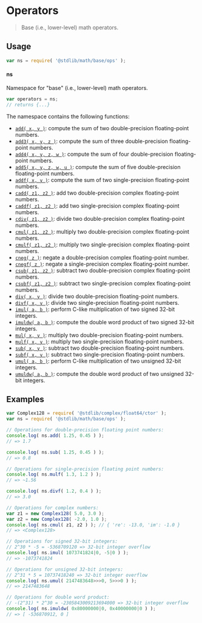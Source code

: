 <!--

@license Apache-2.0

Copyright (c) 2021 The Stdlib Authors.

Licensed under the Apache License, Version 2.0 (the "License");
you may not use this file except in compliance with the License.
You may obtain a copy of the License at

   http://www.apache.org/licenses/LICENSE-2.0

Unless required by applicable law or agreed to in writing, software
distributed under the License is distributed on an "AS IS" BASIS,
WITHOUT WARRANTIES OR CONDITIONS OF ANY KIND, either express or implied.
See the License for the specific language governing permissions and
limitations under the License.

-->

# Operators

> Base (i.e., lower-level) math operators.

<section class="usage">

## Usage

```javascript
var ns = require( '@stdlib/math/base/ops' );
```

#### ns

Namespace for "base" (i.e., lower-level) math operators.

```javascript
var operators = ns;
// returns {...}
```

The namespace contains the following functions:

<!-- <toc pattern="*"> -->

<div class="namespace-toc">

-   <span class="signature">[`add( x, y )`][@stdlib/math/base/ops/add]</span><span class="delimiter">: </span><span class="description">compute the sum of two double-precision floating-point numbers.</span>
-   <span class="signature">[`add3( x, y, z )`][@stdlib/math/base/ops/add3]</span><span class="delimiter">: </span><span class="description">compute the sum of three double-precision floating-point numbers.</span>
-   <span class="signature">[`add4( x, y, z, w )`][@stdlib/math/base/ops/add4]</span><span class="delimiter">: </span><span class="description">compute the sum of four double-precision floating-point numbers.</span>
-   <span class="signature">[`add5( x, y, z, w, u )`][@stdlib/math/base/ops/add5]</span><span class="delimiter">: </span><span class="description">compute the sum of five double-precision floating-point numbers.</span>
-   <span class="signature">[`addf( x, y )`][@stdlib/math/base/ops/addf]</span><span class="delimiter">: </span><span class="description">compute the sum of two single-precision floating-point numbers.</span>
-   <span class="signature">[`cadd( z1, z2 )`][@stdlib/math/base/ops/cadd]</span><span class="delimiter">: </span><span class="description">add two double-precision complex floating-point numbers.</span>
-   <span class="signature">[`caddf( z1, z2 )`][@stdlib/complex/float32/base/add]</span><span class="delimiter">: </span><span class="description">add two single-precision complex floating-point numbers.</span>
-   <span class="signature">[`cdiv( z1, z2 )`][@stdlib/math/base/ops/cdiv]</span><span class="delimiter">: </span><span class="description">divide two double-precision complex floating-point numbers.</span>
-   <span class="signature">[`cmul( z1, z2 )`][@stdlib/math/base/ops/cmul]</span><span class="delimiter">: </span><span class="description">multiply two double-precision complex floating-point numbers.</span>
-   <span class="signature">[`cmulf( z1, z2 )`][@stdlib/math/base/ops/cmulf]</span><span class="delimiter">: </span><span class="description">multiply two single-precision complex floating-point numbers.</span>
-   <span class="signature">[`cneg( z )`][@stdlib/math/base/ops/cneg]</span><span class="delimiter">: </span><span class="description">negate a double-precision complex floating-point number.</span>
-   <span class="signature">[`cnegf( z )`][@stdlib/math/base/ops/cnegf]</span><span class="delimiter">: </span><span class="description">negate a single-precision complex floating-point number.</span>
-   <span class="signature">[`csub( z1, z2 )`][@stdlib/math/base/ops/csub]</span><span class="delimiter">: </span><span class="description">subtract two double-precision complex floating-point numbers.</span>
-   <span class="signature">[`csubf( z1, z2 )`][@stdlib/math/base/ops/csubf]</span><span class="delimiter">: </span><span class="description">subtract two single-precision complex floating-point numbers.</span>
-   <span class="signature">[`div( x, y )`][@stdlib/math/base/ops/div]</span><span class="delimiter">: </span><span class="description">divide two double-precision floating-point numbers.</span>
-   <span class="signature">[`divf( x, y )`][@stdlib/math/base/ops/divf]</span><span class="delimiter">: </span><span class="description">divide two single-precision floating-point numbers.</span>
-   <span class="signature">[`imul( a, b )`][@stdlib/math/base/ops/imul]</span><span class="delimiter">: </span><span class="description">perform C-like multiplication of two signed 32-bit integers.</span>
-   <span class="signature">[`imuldw( a, b )`][@stdlib/math/base/ops/imuldw]</span><span class="delimiter">: </span><span class="description">compute the double word product of two signed 32-bit integers.</span>
-   <span class="signature">[`mul( x, y )`][@stdlib/math/base/ops/mul]</span><span class="delimiter">: </span><span class="description">multiply two double-precision floating-point numbers.</span>
-   <span class="signature">[`mulf( x, y )`][@stdlib/math/base/ops/mulf]</span><span class="delimiter">: </span><span class="description">multiply two single-precision floating-point numbers.</span>
-   <span class="signature">[`sub( x, y )`][@stdlib/math/base/ops/sub]</span><span class="delimiter">: </span><span class="description">subtract two double-precision floating-point numbers.</span>
-   <span class="signature">[`subf( x, y )`][@stdlib/math/base/ops/subf]</span><span class="delimiter">: </span><span class="description">subtract two single-precision floating-point numbers.</span>
-   <span class="signature">[`umul( a, b )`][@stdlib/math/base/ops/umul]</span><span class="delimiter">: </span><span class="description">perform C-like multiplication of two unsigned 32-bit integers.</span>
-   <span class="signature">[`umuldw( a, b )`][@stdlib/math/base/ops/umuldw]</span><span class="delimiter">: </span><span class="description">compute the double word product of two unsigned 32-bit integers.</span>

</div>

<!-- </toc> -->

</section>

<!-- /.usage -->

<section class="examples">

## Examples

<!-- TODO: better examples -->

<!-- eslint no-undef: "error" -->

```javascript
var Complex128 = require( '@stdlib/complex/float64/ctor' );
var ns = require( '@stdlib/math/base/ops' );

// Operations for double-precision floating point numbers:
console.log( ns.add( 1.25, 0.45 ) );
// => 1.7

console.log( ns.sub( 1.25, 0.45 ) );
// => 0.8

// Operations for single-precision floating point numbers:
console.log( ns.mulf( 1.3, 1.2 ) );
// => ~1.56

console.log( ns.divf( 1.2, 0.4 ) );
// => 3.0

// Operations for complex numbers:
var z1 = new Complex128( 5.0, 3.0 );
var z2 = new Complex128( -2.0, 1.0 );
console.log( ns.cmul( z1, z2 ) ); // { 're': -13.0, 'im': -1.0 }
// => <Complex128>

// Operations for signed 32-bit integers:
// 2^30 * -5 = -5368709120 => 32-bit integer overflow
console.log( ns.imul( 1073741824|0, -5|0 ) );
// => -1073741824

// Operations for unsigned 32-bit integers:
// 2^31 * 5 = 10737418240 => 32-bit integer overflow
console.log( ns.umul( 2147483648>>>0, 5>>>0 ) );
// => 2147483648

// Operations for double word product:
// -(2^31) * 2^30 = -2305843009213694000 => 32-bit integer overflow
console.log( ns.imuldw( 0x80000000|0, 0x40000000|0 ) );
// => [ -536870912, 0 ]
```

</section>

<!-- /.examples -->

<!-- Section for related `stdlib` packages. Do not manually edit this section, as it is automatically populated. -->

<section class="related">

</section>

<!-- /.related -->

<!-- Section for all links. Make sure to keep an empty line after the `section` element and another before the `/section` close. -->

<section class="links">

<!-- <toc-links> -->

[@stdlib/math/base/ops/add]: https://github.com/stdlib-js/stdlib/tree/develop/lib/node_modules/%40stdlib/math/base/ops/add

[@stdlib/math/base/ops/add3]: https://github.com/stdlib-js/stdlib/tree/develop/lib/node_modules/%40stdlib/math/base/ops/add3

[@stdlib/math/base/ops/add4]: https://github.com/stdlib-js/stdlib/tree/develop/lib/node_modules/%40stdlib/math/base/ops/add4

[@stdlib/math/base/ops/add5]: https://github.com/stdlib-js/stdlib/tree/develop/lib/node_modules/%40stdlib/math/base/ops/add5

[@stdlib/math/base/ops/addf]: https://github.com/stdlib-js/stdlib/tree/develop/lib/node_modules/%40stdlib/math/base/ops/addf

[@stdlib/math/base/ops/cadd]: https://github.com/stdlib-js/stdlib/tree/develop/lib/node_modules/%40stdlib/math/base/ops/cadd

[@stdlib/complex/float32/base/add]: https://github.com/stdlib-js/stdlib/tree/develop/lib/node_modules/%40stdlib/complex/float32/base/add

[@stdlib/math/base/ops/cdiv]: https://github.com/stdlib-js/stdlib/tree/develop/lib/node_modules/%40stdlib/math/base/ops/cdiv

[@stdlib/math/base/ops/cmul]: https://github.com/stdlib-js/stdlib/tree/develop/lib/node_modules/%40stdlib/math/base/ops/cmul

[@stdlib/math/base/ops/cmulf]: https://github.com/stdlib-js/stdlib/tree/develop/lib/node_modules/%40stdlib/math/base/ops/cmulf

[@stdlib/math/base/ops/cneg]: https://github.com/stdlib-js/stdlib/tree/develop/lib/node_modules/%40stdlib/math/base/ops/cneg

[@stdlib/math/base/ops/cnegf]: https://github.com/stdlib-js/stdlib/tree/develop/lib/node_modules/%40stdlib/math/base/ops/cnegf

[@stdlib/math/base/ops/csub]: https://github.com/stdlib-js/stdlib/tree/develop/lib/node_modules/%40stdlib/math/base/ops/csub

[@stdlib/math/base/ops/csubf]: https://github.com/stdlib-js/stdlib/tree/develop/lib/node_modules/%40stdlib/math/base/ops/csubf

[@stdlib/math/base/ops/div]: https://github.com/stdlib-js/stdlib/tree/develop/lib/node_modules/%40stdlib/math/base/ops/div

[@stdlib/math/base/ops/divf]: https://github.com/stdlib-js/stdlib/tree/develop/lib/node_modules/%40stdlib/math/base/ops/divf

[@stdlib/math/base/ops/imul]: https://github.com/stdlib-js/stdlib/tree/develop/lib/node_modules/%40stdlib/math/base/ops/imul

[@stdlib/math/base/ops/imuldw]: https://github.com/stdlib-js/stdlib/tree/develop/lib/node_modules/%40stdlib/math/base/ops/imuldw

[@stdlib/math/base/ops/mul]: https://github.com/stdlib-js/stdlib/tree/develop/lib/node_modules/%40stdlib/math/base/ops/mul

[@stdlib/math/base/ops/mulf]: https://github.com/stdlib-js/stdlib/tree/develop/lib/node_modules/%40stdlib/math/base/ops/mulf

[@stdlib/math/base/ops/sub]: https://github.com/stdlib-js/stdlib/tree/develop/lib/node_modules/%40stdlib/math/base/ops/sub

[@stdlib/math/base/ops/subf]: https://github.com/stdlib-js/stdlib/tree/develop/lib/node_modules/%40stdlib/math/base/ops/subf

[@stdlib/math/base/ops/umul]: https://github.com/stdlib-js/stdlib/tree/develop/lib/node_modules/%40stdlib/math/base/ops/umul

[@stdlib/math/base/ops/umuldw]: https://github.com/stdlib-js/stdlib/tree/develop/lib/node_modules/%40stdlib/math/base/ops/umuldw

<!-- </toc-links> -->

</section>

<!-- /.links -->
